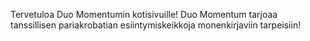 ---
---

Tervetuloa Duo Momentumin kotisivuille! Duo Momentum tarjoaa tanssillisen pariakrobatian esiintymiskeikkoja monenkirjaviin tarpeisiin!